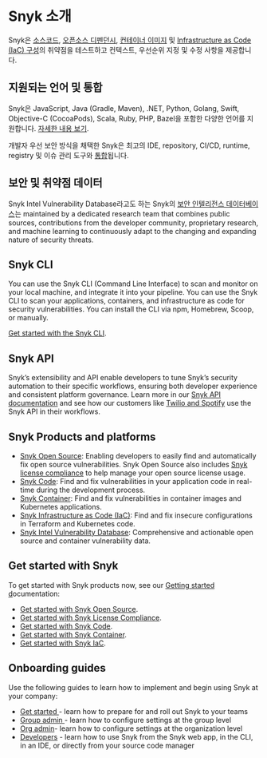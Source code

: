# Snyk 소개

Snyk은 [소스코드](https://snyk.io/product/snyk-code/), [오픈소스 디펜던시](https://docs.snyk.io/snyk-open-source), [컨테이너 이미지](https://docs.snyk.io/snyk-container) 및  [Infrastructure as Code (IaC) 구성](https://snyk.io/product/infrastructure-as-code-security/)의 취약점을 테스트하고 컨텍스트, 우선순위 지정 및 수정 사항을 제공합니다.

## 지원되는 언어 및 통합

Snyk은 JavaScript, Java (Gradle, Maven), .NET, Python, Golang, Swift, Objective-C (CocoaPods), Scala, Ruby, PHP, Bazel을 포함한 다양한 언어를 지원합니다. [자세한 내용 보기](https://support.snyk.io/hc/en-us/sections/360001087857-Language-package-manager-support).

개발자 우선 보안 방식을 채택한 Snyk은 최고의 IDE, repository, CI/CD, runtime, registry 및 이슈 관리 도구와 [통합](https://docs.snyk.io/integrations)됩니다. 

## 보안 및 취약점 데이터

Snyk Intel Vulnerability Database라고도 하는 Snyk의 [보안 인텔리전스 데이터베이스](https://snyk.io/snyk-intelligence-security/)는 maintained by a dedicated research team that combines public sources, contributions from the developer community, proprietary research, and machine learning to continuously adapt to the changing and expanding nature of security threats.

## Snyk CLI

You can use the Snyk CLI (Command Line Interface) to scan and monitor on your local machine, and integrate it into your pipeline. You can use the Snyk CLI to scan your applications, containers, and infrastructure as code for security vulnerabilities. You can install the CLI via npm, Homebrew, Scoop, or manually.

[Get started with the Snyk CLI](https://docs.snyk.io/snyk-cli/guides-for-our-cli/getting-started-with-the-cli).

## Snyk API

Snyk’s extensibility and API enable developers to tune Snyk’s security automation to their specific workflows, ensuring both developer experience and consistent platform governance. Learn more in our [Snyk API documentation](https://support.snyk.io/hc/en-us/articles/360000914857-Does-Snyk-have-an-API-) and see how our customers like [Twilio and Spotify](https://snyk.io/blog/snyk-watcher-keep-snyk-in-sync/) use the Snyk API in their workflows.

## Snyk Products and platforms

* [Snyk Open Source](https://docs.snyk.io/snyk-open-source): Enabling developers to easily find and automatically fix open source vulnerabilities. Snyk Open Source also includes [Snyk license compliance](https://docs.snyk.io/snyk-open-source) to help manage your open source license usage.
* [Snyk Code](https://snyk.io/product/snyk-code/): Find and fix vulnerabilities in your application code in real-time during the development process.
* [Snyk Container](https://docs.snyk.io/snyk-container): Find and fix vulnerabilities in container images and Kubernetes applications.
* [Snyk Infrastructure as Code (IaC)](https://docs.snyk.io/snyk-infrastructure-as-code): Find and fix insecure configurations in Terraform and Kubernetes code.
* [Snyk Intel Vulnerability Database](https://snyk.io/product/vulnerability-database/): Comprehensive and actionable open source and container vulnerability data.

## Get started with Snyk

To get started with Snyk products now, see our [Getting started d](https://docs.snyk.io/getting-started)ocumentation:

* [Get started with Snyk Open Source](https://docs.snyk.io/getting-started/getting-started-snyk-products/getting-started-snyk-open-source).&#x20;
* [Get started with Snyk License Compliance](https://docs.snyk.io/getting-started/getting-started-snyk-products/getting-started-snyk-licensing-compliance).
* [Get started with Snyk Code](https://docs.snyk.io/getting-started/getting-started-snyk-products/getting-started-with-snyk-code).
* [Get started with Snyk Container](https://docs.snyk.io/getting-started/getting-started-snyk-products/getting-started-snyk-container).
* [Get started with Snyk IaC](https://support.snyk.io/hc/en-us/articles/360014938398-Getting-started-with-Snyk-Infrastructure-as-Code-IaC-).

## Onboarding guides

Use the following guides to learn how to implement and begin using Snyk at your company:

* [Get started ](https://snyk.gitbook.io/get-started/)- learn how to prepare for and roll out Snyk to your teams
* [Group admin ](https://snyk.gitbook.io/group-set-up/)- learn how to configure settings at the group level
* [Org admin](https://snyk.gitbook.io/org-set-up/)- learn how to configure settings at the organization level
* [Developers](https://snyk.gitbook.io/dev-training/) - learn how to use Snyk from the Snyk web app, in the CLI, in an IDE, or directly from your source code manager
